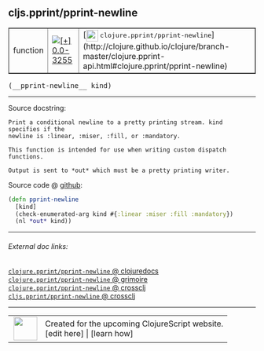 ## cljs.pprint/pprint-newline



 <table border="1">
<tr>
<td>function</td>
<td><a href="https://github.com/cljsinfo/cljs-api-docs/tree/0.0-3255"><img valign="middle" alt="[+] 0.0-3255" title="Added in 0.0-3255" src="https://img.shields.io/badge/+-0.0--3255-lightgrey.svg"></a> </td>
<td>
[<img height="24px" valign="middle" src="http://i.imgur.com/1GjPKvB.png"> <samp>clojure.pprint/pprint-newline</samp>](http://clojure.github.io/clojure/branch-master/clojure.pprint-api.html#clojure.pprint/pprint-newline)
</td>
</tr>
</table>


 <samp>
(__pprint-newline__ kind)<br>
</samp>

---





Source docstring:

```
Print a conditional newline to a pretty printing stream. kind specifies if the
newline is :linear, :miser, :fill, or :mandatory.

This function is intended for use when writing custom dispatch functions.

Output is sent to *out* which must be a pretty printing writer.
```


Source code @ [github](https://github.com/clojure/clojurescript/blob/r3308/src/main/cljs/cljs/pprint.cljs#L843-L852):

```clj
(defn pprint-newline
  [kind]
  (check-enumerated-arg kind #{:linear :miser :fill :mandatory})
  (nl *out* kind))
```

<!--
Repo - tag - source tree - lines:

 <pre>
clojurescript @ r3308
└── src
    └── main
        └── cljs
            └── cljs
                └── <ins>[pprint.cljs:843-852](https://github.com/clojure/clojurescript/blob/r3308/src/main/cljs/cljs/pprint.cljs#L843-L852)</ins>
</pre>

-->

---



###### External doc links:

[`clojure.pprint/pprint-newline` @ clojuredocs](http://clojuredocs.org/clojure.pprint/pprint-newline)<br>
[`clojure.pprint/pprint-newline` @ grimoire](http://conj.io/store/v1/org.clojure/clojure/1.7.0-beta3/clj/clojure.pprint/pprint-newline/)<br>
[`clojure.pprint/pprint-newline` @ crossclj](http://crossclj.info/fun/clojure.pprint/pprint-newline.html)<br>
[`cljs.pprint/pprint-newline` @ crossclj](http://crossclj.info/fun/cljs.pprint.cljs/pprint-newline.html)<br>

---

 <table>
<tr><td>
<img valign="middle" align="right" width="48px" src="http://i.imgur.com/Hi20huC.png">
</td><td>
Created for the upcoming ClojureScript website.<br>
[edit here] | [learn how]
</td></tr></table>

[edit here]:https://github.com/cljsinfo/cljs-api-docs/blob/master/cljsdoc/cljs.pprint/pprint-newline.cljsdoc
[learn how]:https://github.com/cljsinfo/cljs-api-docs/wiki/cljsdoc-files

<!--

This information was too distracting to show to readers, but I'll leave it
commented here since it is helpful to:

- pretty-print the data used to generate this document
- and show how to retrieve that data



The API data for this symbol:

```clj
{:ns "cljs.pprint",
 :name "pprint-newline",
 :signature ["[kind]"],
 :history [["+" "0.0-3255"]],
 :type "function",
 :full-name-encode "cljs.pprint/pprint-newline",
 :source {:code "(defn pprint-newline\n  [kind]\n  (check-enumerated-arg kind #{:linear :miser :fill :mandatory})\n  (nl *out* kind))",
          :title "Source code",
          :repo "clojurescript",
          :tag "r3308",
          :filename "src/main/cljs/cljs/pprint.cljs",
          :lines [843 852]},
 :full-name "cljs.pprint/pprint-newline",
 :clj-symbol "clojure.pprint/pprint-newline",
 :docstring "Print a conditional newline to a pretty printing stream. kind specifies if the\nnewline is :linear, :miser, :fill, or :mandatory.\n\nThis function is intended for use when writing custom dispatch functions.\n\nOutput is sent to *out* which must be a pretty printing writer."}

```

Retrieve the API data for this symbol:

```clj
;; from Clojure REPL
(require '[clojure.edn :as edn])
(-> (slurp "https://raw.githubusercontent.com/cljsinfo/cljs-api-docs/catalog/cljs-api.edn")
    (edn/read-string)
    (get-in [:symbols "cljs.pprint/pprint-newline"]))
```

-->
